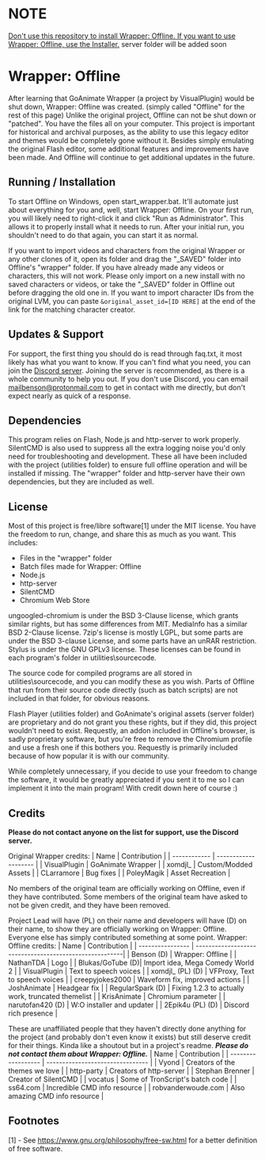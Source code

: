 # NOTE
[Don't use this repository to install Wrapper: Offline. If you want to use Wrapper: Offline, use the Installer.](https://github.com/Wrapper-Offline/Wrapper-Offline-Installer)
server folder will be added soon

# Wrapper: Offline
After learning that GoAnimate Wrapper (a project by VisualPlugin) would be shut down, Wrapper: Offline was created. (simply called "Offline" for the rest of this page) Unlike the original project, Offline can not be shut down or "patched". You have the files all on your computer. This project is important for historical and archival purposes, as the ability to use this legacy editor and themes would be completely gone without it. Besides simply emulating the original Flash editor, some additional features and improvements have been made. And Offline will continue to get additional updates in the future.

## Running / Installation
To start Offline on Windows, open start_wrapper.bat. It'll automate just about everything for you and, well, start Wrapper: Offline. On your first run, you will likely need to right-click it and click "Run as Administrator". This allows it to properly install what it needs to run. After your initial run, you shouldn't need to do that again, you can start it as normal.

If you want to import videos and characters from the original Wrapper or any other clones of it, open its folder and drag the "_SAVED" folder into Offline's "wrapper" folder. If you have already made any videos or characters, this will not work. Please only import on a new install with no saved characters or videos, or take the "_SAVED" folder in Offline out before dragging the old one in. If you want to import character IDs from the original LVM, you can paste `&original_asset_id=[ID HERE]` at the end of the link for the matching character creator.

## Updates & Support
For support, the first thing you should do is read through faq.txt, it most likely has what you want to know. If you can't find what you need, you can join the [Discord server](https://discord.gg/Kf7BzSw). Joining the server is recommended, as there is a whole community to help you out. If you don't use Discord, you can email mailbenson@protonmail.com to get in contact with me directly, but don't expect nearly as quick of a response.

## Dependencies
This program relies on Flash, Node.js and http-server to work properly. SilentCMD is also used to suppress all the extra logging noise you'd only need for troubleshooting and development. These all have been included with the project (utilities folder) to ensure full offline operation and will be installed if missing. The "wrapper" folder and http-server have their own dependencies, but they are included as well.

## License
Most of this project is free/libre software[1] under the MIT license. You have the freedom to run, change, and share this as much as you want.
This includes:
  - Files in the "wrapper" folder
  - Batch files made for Wrapper: Offline
  - Node.js
  - http-server
  - SilentCMD
  - Chromium Web Store

ungoogled-chromium is under the BSD 3-Clause license, which grants similar rights, but has some differences from MIT. MediaInfo has a similar BSD 2-Clause license. 7zip's license is mostly LGPL, but some parts are under the BSD 3-clause License, and some parts have an unRAR restriction. Stylus is under the GNU GPLv3 license. These licenses can be found in each program's folder in utilities\sourcecode.

The source code for compiled programs are all stored in utilities\sourcecode, and you can modify these as you wish. Parts of Offline that run from their source code directly (such as batch scripts) are not included in that folder, for obvious reasons.

Flash Player (utilities folder) and GoAnimate's original assets (server folder) are proprietary and do not grant you these rights, but if they did, this project wouldn't need to exist. Requestly, an addon included in Offline's browser, is sadly proprietary software, but you're free to remove the Chromium profile and use a fresh one if this bothers you. Requestly is primarily included because of how popular it is with our community.

While completely unnecessary, if you decide to use your freedom to change the software, it would be greatly appreciated if you sent it to me so I can implement it into the main program! With credit down here of course :)

## Credits
**Please do not contact anyone on the list for support, use the Discord server.**

Original Wrapper credits:
| Name         | Contribution         |
| ------------ | -------------------- |
| VisualPlugin | GoAnimate Wrapper    |
| xomdjl_      | Custom/Modded Assets |
| CLarramore   | Bug fixes            |
| PoleyMagik   | Asset Recreation     |

No members of the original team are officially working on Offline, even if they have contributed. Some members of the original team have asked to not be given credit, and they have been removed.

Project Lead will have (PL) on their name and developers will have (D) on their name, to show they are officially working on Wrapper: Offline. Everyone else has simply contributed something at some point.
Wrapper: Offline credits:
| Name             | Contribution                                           |
| ---------------- | -------------------------------------------------------|
| Benson (D)       | Wrapper: Offline                                       |
| NathanTDA        | Logo                                                   |
| Blukas/GoTube (D)| Import idea, Mega Comedy World 2                       |
| VisualPlugin     | Text to speech voices                                  |
| xomdjl_ (PL) (D) | VFProxy, Text to speech voices                         |
| creepyjokes2000  | Waveform fix, improved actions                         |
| JoshAnimate      | Headgear fix                                           |
| RegularSpark (D) | Fixing 1.2.3 to actually work, truncated themelist     |
| KrisAnimate      | Chromium parameter                                     |
| narutofan420 (D) | W:O installer and updater                              |
| 2Epik4u (PL) (D) | Discord rich presence                                  |

These are unaffiliated people that they haven't directly done anything for the project (and probably don't even know it exists) but still deserve credit for their things. Kinda like a shoutout but in a project's readme. ***Please do not contact them about Wrapper: Offline.***
| Name               | Contribution                     |
| ------------------ | -------------------------------- |
| Vyond              | Creators of the themes we love   |
| http-party         | Creators of http-server          |
| Stephan Brenner    | Creator of SilentCMD             |
| vocatus            | Some of TronScript's batch code  |
| ss64.com           | Incredible CMD info resource     |
| robvanderwoude.com | Also amazing CMD info resource   |

## Footnotes
[1] - See <https://www.gnu.org/philosophy/free-sw.html> for a better definition of free software.
